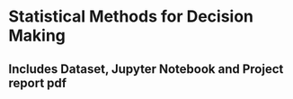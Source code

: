 # Statistical Methods for Decision Making
## Includes Dataset, Jupyter Notebook and Project report pdf
